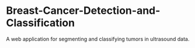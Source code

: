 # Breast-Cancer-Detection-and-Classification
A web application for segmenting and classifying tumors in ultrasound data.
